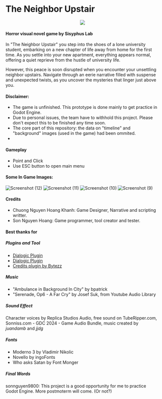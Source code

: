 # The Neighbor Upstair
<p align="center">
  <img src="https://github.com/user-attachments/assets/02babcb2-ba86-4c3a-a27a-a98a68bd62d4" />
</p>


#### Horror visual novel game by Sisyphus Lab
In "The Neighbor Upstair" you step into the shoes of a lone university student, embarking on a new chapter of life away from home for the first time. As you settle into your new apartment, everything appears normal, offering a quiet reprieve from the hustle of university life.

However, this peace is soon disrupted when you encounter your unsettling neighbor upstairs. Navigate through an eerie narrative filled with suspense and unexpected twists, as you uncover the mysteries that linger just above you.

#### Disclaimer:
- The game is unfinished. This prototype is done mainly to get practice in Godot Engine.
- Due to personal issues, the team have to withhold this project. Please don't expect this to be finished any time soon.
- The core part of this repository: the data on "timeline" and "background" images (used in the game) had been ommited.
- 
#### Gameplay
- Point and Click
- Use ESC button to open main menu

#### Some In Game Images:

![Screenshot (12)](https://github.com/user-attachments/assets/209e61f8-ba3b-4f71-85c4-044c66f58046)
![Screenshot (11)](https://github.com/user-attachments/assets/27b183cb-d2c3-4813-a899-5579722e994b)
![Screenshot (10)](https://github.com/user-attachments/assets/29aec231-cf3a-477e-a7f3-96b795f391bd)
![Screenshot (9)](https://github.com/user-attachments/assets/af3b8a6e-9187-4194-b9d4-603940c2926e)

#### Credits
- Chuong Nguyen Hoang Khanh: Game Designer, Narrative and scripting writter.
- Son Nguyen Hoang: Game programmer, tool creator and tester.

#### Best thanks for

##### Plugins and Tool
- <a href="https://godotengine.org/">Dialogic Plugin</a>
- <a href="https://github.com/dialogic-godot">Dialogic Plugin</a>
- <a href="https://github.com/Bytezz/godot-credits">Credits plugin by Bytezz</a>

##### Music
- "Ambulance in Background In City" by bpatrick
- "Serenade, Op6 - A Far Cry" by Josef Suk, from Youtube Audio Library

##### Sound Effect
Character voices by Replica Studios Audio, free sound on TubeRipper.com, Sonniss.com - GDC 2024 - Game Audio Bundle, music created by *juandamb* and *jjdg*

##### Fonts
- Moderno 3 by Vladimir Nikolic
- Novello by ingoFonts
- Who asks Satan by Font Monger

##### Final Words

sonnguyen9800: This project is a good opportunity for me to practice Godot Engine. More postmoterm will come. (Or not?)
